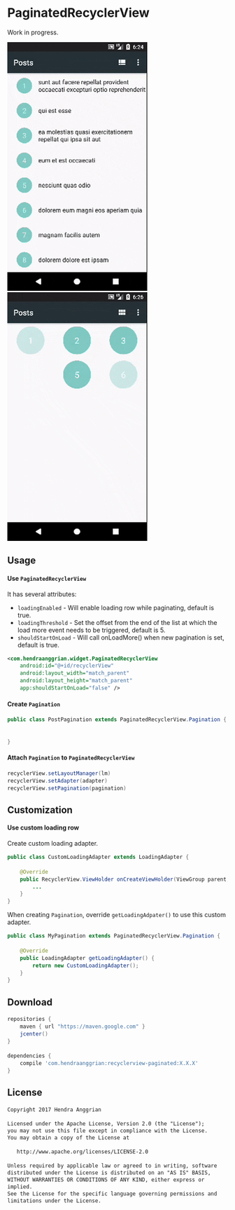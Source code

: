 PaginatedRecyclerView
=====================
Work in progress.

![demo_list][demo_list] ![demo_grid][demo_grid]

Usage
-----
#### Use `PaginatedRecyclerView`
It has several attributes:
 * `loadingEnabled` - Will enable loading row while paginating, default is true.
 * `loadingThreshold` - Set the offset from the end of the list at which the load more event needs to be triggered, default is 5.
 * `shouldStartOnLoad` - Will call onLoadMore() when new pagination is set, default is true.
  
```xml
<com.hendraanggrian.widget.PaginatedRecyclerView
    android:id="@+id/recyclerView"
    android:layout_width="match_parent"
    android:layout_height="match_parent"
    app:shouldStartOnLoad="false" />
```

#### Create `Pagination`
```java
public class PostPagination extends PaginatedRecyclerView.Pagination {

    
}
```

#### Attach `Pagination` to `PaginatedRecyclerView`
```java
recyclerView.setLayoutManager(lm)
recyclerView.setAdapter(adapter)
recyclerView.setPagination(pagination)
```

Customization
-------------
#### Use custom loading row
Create custom loading adapter.
```java
public class CustomLoadingAdapter extends LoadingAdapter {

    @Override
    public RecyclerView.ViewHolder onCreateViewHolder(ViewGroup parent, int viewType) {
        ...
    }
}
```

When creating `Pagination`, override `getLoadingAdpater()` to use this custom adapter.
```java
public class MyPagination extends PaginatedRecyclerView.Pagination {

    @Override
    public LoadingAdapter getLoadingAdapter() {
        return new CustomLoadingAdapter();
    }
}
```

Download
--------
```gradle
repositories {
    maven { url "https://maven.google.com" }
    jcenter()
}

dependencies {
    compile 'com.hendraanggrian:recyclerview-paginated:X.X.X'
}
```


License
-------
    Copyright 2017 Hendra Anggrian

    Licensed under the Apache License, Version 2.0 (the "License");
    you may not use this file except in compliance with the License.
    You may obtain a copy of the License at

       http://www.apache.org/licenses/LICENSE-2.0

    Unless required by applicable law or agreed to in writing, software
    distributed under the License is distributed on an "AS IS" BASIS,
    WITHOUT WARRANTIES OR CONDITIONS OF ANY KIND, either express or implied.
    See the License for the specific language governing permissions and
    limitations under the License.
    
[demo_list]: /art/demo_list.gif
[demo_grid]: /art/demo_grid.gif